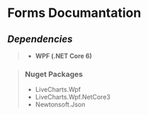 # **Forms Documantation**

## ***Dependencies***
> * **WPF (.NET Core 6)**

> ### **Nuget Packages**
> * LiveCharts.Wpf
> * LiveCharts.Wpf.NetCore3
> * Newtonsoft.Json

